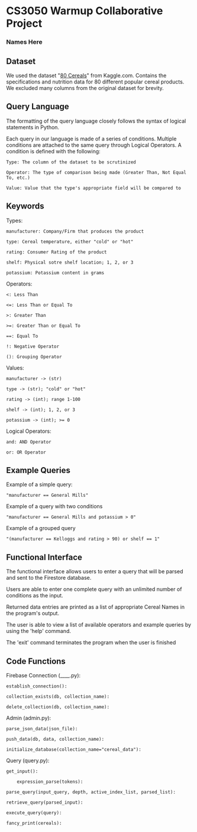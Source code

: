 # CS3050 Warmup Collaborative Project
### Names Here

## Dataset
We used the dataset "[80 Cereals](https://www.kaggle.com/datasets/crawford/80-cereals)" from Kaggle.com. Contains the specifications and nutrition data for 80 different popular cereal products. We excluded many columns from the original dataset for brevity.

## Query Language
The formatting of the query language closely follows the syntax of logical statements in Python.

Each query in our language is made of a series of conditions. Multiple conditions are attached to the same query through Logical Operators. A condition is defined with the following:
    
    Type: The column of the dataset to be scrutinized
    
    Operator: The type of comparison being made (Greater Than, Not Equal To, etc.)
    
    Value: Value that the type's appropriate field will be compared to

## Keywords
Types:
    
    manufacturer: Company/Firm that produces the product
    
    type: Cereal temperature, either "cold" or "hot"
    
    rating: Consumer Rating of the product
    
    shelf: Physical sotre shelf location; 1, 2, or 3
    
    potassium: Potassium content in grams

Operators:
    
    <: Less Than
    
    <=: Less Than or Equal To
    
    >: Greater Than
    
    >=: Greater Than or Equal To
    
    ==: Equal To
    
    !: Negative Operator
    
    (): Grouping Operator

Values:
    
    manufacturer -> (str)
    
    type -> (str); "cold" or "hot"
    
    rating -> (int); range 1-100
    
    shelf -> (int); 1, 2, or 3
    
    potassium -> (int); >= 0

Logical Operators:
    
    and: AND Operator
    
    or: OR Operator

## Example Queries
Example of a simple query:

    "manufacturer == General Mills"

Example of a query with two conditions

    "manufacturer == General Mills and potassium > 0"

Example of a grouped query

    "(manufacturer == Kelloggs and rating > 90) or shelf == 1"


## Functional Interface
The functional interface allows users to enter a query that will be parsed and sent to the Firestore database.

Users are able to enter one complete query with an unlimited number of conditions as the input. 

Returned data entries are printed as a list of appropriate Cereal Names in the program's output.

The user is able to view a list of available operators and example queries by using the 'help' command. 

The 'exit' command terminates the program when the user is finished

## Code Functions
Firebase Connection (____.py):

    establish_connection():

    collection_exists(db, collection_name):

    delete_collection(db, collection_name):

Admin (admin.py):

    parse_json_data(json_file):

    push_data(db, data, collection_name):

    initialize_database(collection_name="cereal_data"):

Query (query.py):

    get_input():

        expression_parse(tokens):

    parse_query(input_query, depth, active_index_list, parsed_list):

    retrieve_query(parsed_input):

    execute_query(query):

    fancy_print(cereals):
